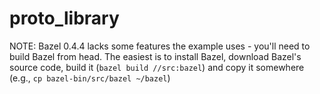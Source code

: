 # proto_library

NOTE: Bazel 0.4.4 lacks some features the example uses - you'll need to build Bazel from head. The easiest is to install Bazel, download Bazel's source code, build it (`bazel build //src:bazel`) and copy it somewhere (e.g., `cp bazel-bin/src/bazel ~/bazel`)
